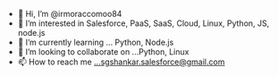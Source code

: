 - 👋 Hi, I’m @irmoraccomoo84
- 👀 I’m interested in Salesforce, PaaS, SaaS, Cloud, Linux, Python, JS, node.js
- 🌱 I’m currently learning ... Python, Node.js
- 💞️ I’m looking to collaborate on ...Python, Linux
- 📫 How to reach me ...sgshankar.salesforce@gmail.com

<!---
irmoraccomoo84/irmoraccomoo84 is a ✨ special ✨ repository because its `README.md` (this file) appears on your GitHub profile.
You can click the Preview link to take a look at your changes.
--->
